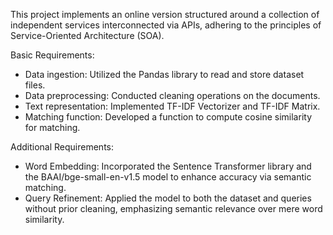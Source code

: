 
This project implements an online version structured around a collection of independent services interconnected via APIs, adhering to the principles of Service-Oriented Architecture (SOA). 

Basic Requirements:
- Data ingestion: Utilized the Pandas library to read and store dataset files.
- Data preprocessing: Conducted cleaning operations on the documents.
- Text representation: Implemented TF-IDF Vectorizer and TF-IDF Matrix.
- Matching function: Developed a function to compute cosine similarity for matching.

Additional Requirements:
- Word Embedding: Incorporated the Sentence Transformer library and the BAAI/bge-small-en-v1.5 model to enhance accuracy via semantic matching.
- Query Refinement: Applied the model to both the dataset and queries without prior cleaning, emphasizing semantic relevance over mere word similarity.

